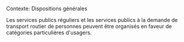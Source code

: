 Contexte: Dispositions générales

Les services publics réguliers et les services publics à la demande de transport routier de personnes peuvent être organisés en faveur de catégories particulières d'usagers.